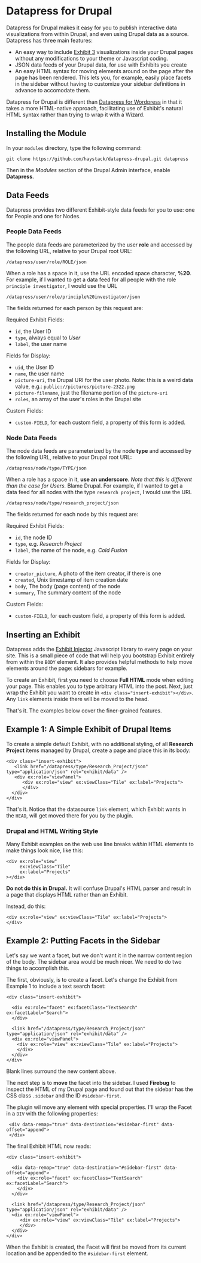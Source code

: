 Datapress for Drupal
====================

Datapress for Drupal makes it easy for you to publish interactive data
visualizations from within Drupal, and even using Drupal data as a source.
Datapress has three main features:

*  An easy way to include [Exhibit 3](http://www.simile-widgets.org/exhibit3/) visualizations inside your Drupal pages without any modifications to your theme or Javascript coding.
*  JSON data feeds of your Drupal data, for use with Exhibits you create
*  An easy HTML syntax for moving elements around on the page after the page has been rendered. This lets you, for example, easily place facets in the sidebar without having to customize your sidebar definitions in advance to accomodate them.

Datapress for Drupal is different than [Datapress for
Wordpress](http://projects.csail.mit.edu/datapress) in that it takes a more
HTML-native approach, facilitating use of Exhibit's natural HTML syntax rather
than trying to wrap it with a Wizard.

Installing the Module
---------------------

In your `modules` directory, type the following command:

    git clone https://github.com/haystack/datapress-drupal.git datapress

Then in the *Modules* section of the Drupal Admin interface, enable
**Datapress**.

Data Feeds
----------

Datapress provides two different Exhibit-style data feeds for you to use: one for People and one for Nodes.

### People Data Feeds

The people data feeds are parameterized by the user **role** and accessed by the following URL, relative to your Drupal root URL:

    /datapress/user/role/ROLE/json

When a role has a space in it, use the URL encoded space character, **%20**. For example, if I wanted to get a data feed for all people with the role `principle investigator`, I would use the URL

    /datapress/user/role/principle%20investigator/json

The fields returned for each person by this request are:

Required Exhibit Fields:

*  `id`, the User ID
*  `type`, always equal to *User*
*  `label`, the user name

Fields for Display:

*  `uid`, the User ID
*  `name`, the user name
*  `picture-uri`, the Drupal URI for the user photo. Note: this is a weird data value, e.g.: `public://pictures/picture-2322.png`
*  `picture-filename`, just the filename portion of the `picture-uri`
*  `roles`, an array of the user's roles in the Drupal site

Custom Fields:

*  `custom-FIELD`, for each custom field, a property of this form is added.

### Node Data Feeds

The node data feeds are parameterized by the node **type** and accessed by the following URL, relative to your Drupal root URL:

    /datapress/node/type/TYPE/json

When a role has a space in it, **use an underscore**. *Note that this is different than the case for Users.* Blame Drupal. For example, if I wanted to get a data feed for all nodes with the type `research project`, I would use the URL

    /datapress/node/type/research_project/json

The fields returned for each node by this request are:

Required Exhibit Fields:

*  `id`, the node ID
*  `type`, e.g. *Research Project*
*  `label`, the name of the node, e.g. *Cold Fusion*

Fields for Display:

*  `creator_picture`, A photo of the item creator, if there is one
*  `created`, Unix timestamp of item creation date
*  `body`, The body (page content) of the node
*  `summary`, The summary content of the node

Custom Fields:

*  `custom-FIELD`, for each custom field, a property of this form is added.

Inserting an Exhibit
--------------------

Datapress adds the [Exhibit Injector](https://github.com/eob/exhibit-injector)
Javascript library to every page on your site. This is a small piece of code
that will help you bootstrap Exhibit entirely from within the `BODY` element.
It also provides helpful methods to help move elements around the page:
sidebars for example.

To create an Exhibit, first you need to choose **Full HTML** mode when editing
your page. This enables you to type arbitrary HTML into the post. Next, just
wrap the Exhibit you want to create in `<div class="insert-exhibit"></div>`.
Any `link` elements inside there will be moved to the head.

That's it. The examples below cover the finer-grained features.

Example 1: A Simple Exhibit of Drupal Items
-------------------------------------------

To create a simple default Exhibit, with no additional styling, of all
**Research Project** items managed by Drupal, create a page and place this in
its body:

    <div class="insert-exhibit">
       <link href="/datapress/type/Research_Project/json" type="application/json" rel="exhibit/data" />
       <div ex:role="viewPanel">
          <div ex:role="view" ex:viewClass="Tile" ex:label="Projects">
          </div>
      </div>
    </div>

That's it. Notice that the datasource `link` element, which Exhibit wants in
the `HEAD`, will get moved there for you by the plugin.

### Drupal and HTML Writing Style

Many Exhibit examples on the web use line breaks *within* HTML elements to make
things look nice, like this: 


    <div ex:role="view"
         ex:viewClass="Tile"
         ex:label="Projects"
    ></div>

**Do not do this in Drupal.** It will confuse Drupal's HTML parser and result
in a page that displays HTML rather than an Exhibit.

Instead, do this:

    <div ex:role="view" ex:viewClass="Tile" ex:label="Projects">
    </div>


Example 2: Putting Facets in the Sidebar
----------------------------------------

Let's say we want a facet, but we don't want it in the narrow content region of
the body. The sidebar area would be much nicer. We need to do two things to
accomplish this.

The first, obviously, is to create a facet. Let's change the Exhibit from
Example 1 to include a text search facet:

    <div class="insert-exhibit">

      <div ex:role="facet" ex:facetClass="TextSearch" ex:facetLabel="Search">
      </div>

      <link href="/datapress/type/Research_Project/json" type="application/json" rel="exhibit/data" />
      <div ex:role="viewPanel">
        <div ex:role="view" ex:viewClass="Tile" ex:label="Projects">
        </div>
      </div>
    </div>

Blank lines surround the new content above.

The next step is to **move** the facet into the sidebar. I used **Firebug** to
inspect the HTML of my Drupal page and found out that the sidebar has the CSS
class `.sidebar` and the ID `#sidebar-first`.

The plugin wil move any element with special properties. I'll wrap the Facet in
a `DIV` with the following properties:

     <div data-remap="true" data-destination="#sidebar-first" data-offset="append">
     </div>

The final Exhibit HTML now reads:

    <div class="insert-exhibit">

      <div data-remap="true" data-destination="#sidebar-first" data-offset="append">
        <div ex:role="facet" ex:facetClass="TextSearch" ex:facetLabel="Search">
        </div>
      </div>

      <link href="/datapress/type/Research_Project/json" type="application/json" rel="exhibit/data" />
      <div ex:role="viewPanel">
         <div ex:role="view" ex:viewClass="Tile" ex:label="Projects">
         </div>
      </div>
    </div>

When the Exhibit is created, the Facet will first be moved from its current
location and be appended to the `#sidebar-first` element.
